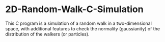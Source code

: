 # 2D-Random-Walk-C-Simulation
This C program is a simulation of a random walk in a two-dimensional space, with additional features to check the normality (gaussianity) of the distribution of the walkers (or particles).
